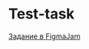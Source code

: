 # Test-task
[Задание в FigmaJam](https://www.figma.com/file/2rdTPdg6KvU0ZzVxK5PwMH/Untitled?type=whiteboard&node-id=0%3A1&t=lWZ2iTAA7a0uCzIp-1)

